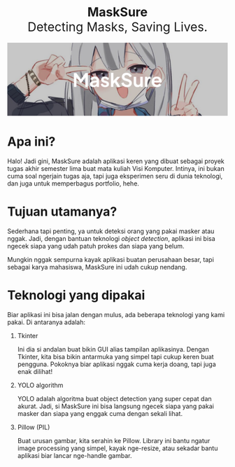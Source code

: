 <h1 style=" text-align:center;">MaskSure<br><span style="font-weight:normal;">Detecting Masks, Saving Lives.</span></h1>

![](assets/20241128_214330_masksure.png)

# Apa ini?

Halo! Jadi gini, MaskSure adalah aplikasi keren yang dibuat sebagai proyek tugas akhir semester lima buat mata kuliah Visi Komputer. Intinya, ini bukan cuma soal ngerjain tugas aja, tapi juga eksperimen seru di dunia teknologi, dan juga untuk memperbagus portfolio, hehe.

# Tujuan utamanya?

Sederhana tapi penting, ya untuk deteksi orang yang pakai masker atau nggak. Jadi, dengan bantuan teknologi _object detection_, aplikasi ini bisa ngecek siapa yang udah patuh prokes dan siapa yang belum.

Mungkin nggak sempurna kayak aplikasi buatan perusahaan besar, tapi sebagai karya mahasiswa, MaskSure ini udah cukup nendang.

# Teknologi yang dipakai

Biar aplikasi ini bisa jalan dengan mulus, ada beberapa teknologi yang kami pakai. Di antaranya adalah:

<ol><li><p>Tkinter</p>Ini dia si andalan buat bikin GUI alias tampilan aplikasinya. Dengan Tkinter, kita bisa bikin antarmuka yang simpel tapi cukup keren buat pengguna. Pokoknya biar aplikasi nggak cuma kerja doang, tapi juga enak dilihat!</li><li><p>YOLO algorithm</p>YOLO adalah algoritma buat object detection yang super cepat dan akurat. Jadi, si MaskSure ini bisa langsung ngecek siapa yang pakai masker dan siapa yang enggak cuma dengan sekali lihat.</li><li><p>Pillow (PIL)</p>Buat urusan gambar, kita serahin ke Pillow. Library ini bantu ngatur image processing yang simpel, kayak nge-resize, atau sekadar bantu aplikasi biar lancar nge-handle gambar.</li></ol>
